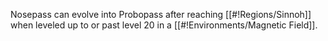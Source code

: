 Nosepass can evolve into Probopass after reaching [[#!Regions/Sinnoh]] when leveled up to or past level 20 in a [[#!Environments/Magnetic Field]].
